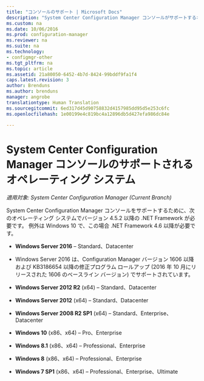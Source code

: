 ```yaml
---
title: "コンソールのサポート | Microsoft Docs"
description: "System Center Configuration Manager コンソールがサポートするオペレーティング システムについて説明します。"
ms.custom: na
ms.date: 10/06/2016
ms.prod: configuration-manager
ms.reviewer: na
ms.suite: na
ms.technology:
- configmgr-other
ms.tgt_pltfrm: na
ms.topic: article
ms.assetid: 21a80050-6452-4b7d-8424-99bddf9fa1f4
caps.latest.revision: 3
author: Brenduns
ms.author: brenduns
manager: angrobe
translationtype: Human Translation
ms.sourcegitcommit: 6ed317d45d90758832d4157985dd95d5e253c6fc
ms.openlocfilehash: 1e00199e4c819bc4a12896db5d427efa986dc84e

---
```

# <a name="supported-operating-systems-for-system-center-configuration-manager-consoles"></a>System Center Configuration Manager コンソールのサポートされるオペレーティング システム

*適用対象: System Center Configuration Manager (Current Branch)*


 System Center Configuration Manager コンソールをサポートするために、次のオペレーティング システムでバージョン 4.5.2 以降の .NET Framework が必要です。 例外は Windows 10 で、この場合 .NET Framework 4.6 以降が必要です。  

-   **Windows Server 2016**  – Standard、Datacenter  
  - Windows Server 2016 は、Configuration Manager バージョン 1606 以降および KB3186654 以降の修正プログラム ロールアップ (2016 年 10 月にリリースされた 1606 のベースライン バージョン) でサポートされています。  


-   **Windows Server 2012 R2** (x64) – Standard、Datacenter  

-   **Windows Server 2012** (x64) – Standard、Datacenter  

-   **Windows Server 2008 R2 SP1** (x64)   – Standard、Enterprise、Datacenter  

-   **Windows 10** (x86、x64) – Pro、Enterprise  

-   **Windows 8.1** (x86、x64) – Professional、Enterprise  

-   **Windows 8** (x86、x64) – Professional、Enterprise  

-   **Windows 7 SP1** (x86、x64) – Professional、Enterprise、Ultimate  



<!--HONumber=Dec16_HO3-->


